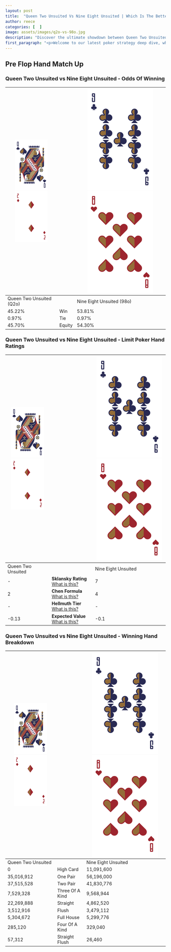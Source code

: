 ```yaml
---
layout: post
title:  "Queen Two Unsuited Vs Nine Eight Unsuited | Which Is The Better Hand In Poker? A Complete Guide"
author: reece
categories: [  ]
image: assets/images/q2o-vs-98o.jpg
description: "Discover the ultimate showdown between Queen Two Unsuited and Nine Eight Unsuited in poker! Uncover the odds, strategies, and scenarios where one hand triumphs over the other. Get ready to up your poker game with this thrilling analysis."
first_paragraph: "<p>Welcome to our latest poker strategy deep dive, where we're pitting two distinct hands against each other in a high-stakes showdown: Queen Two Unsuited vs Nine Eight Unsuited.</p><p>In the dynamic world of poker, every decision counts, and knowing which hand holds the upper hand is key to your success at the table.</p><p>In this article, we'll dissect these two hands, explore the scenarios where one dominates the other, and equip you with the knowledge to make strategic choices that can tip the odds in your favor.</p><p>Get ready to unravel the intriguing dynamics of these poker hands and elevate your game to new heights.</p>"
---
```




[comment]: # (sp0)

## Pre Flop Hand Match Up

<div class="table hand-ratings" markdown="1"> 



### Queen Two Unsuited vs Nine Eight Unsuited - Odds Of Winning


    
| ![image info](assets/images/hand1/Q.png) ![image info](assets/images/hand1/2o.png) |  | ![image info](assets/images/hand2/9.png) ![image info](assets/images/hand2/8o.png) |
| -------- | -------- | -------- |
| Queen Two Unsuited (Q2o) |  | Nine Eight Unsuited (98o) |
| 45.22% | Win | 53.81% |
| 0.97% | Tie | 0.97% |
| 45.70% | Equity | 54.30% |




[comment]: # (sp1)



### Queen Two Unsuited vs Nine Eight Unsuited - Limit Poker Hand Ratings


    
| ![image info](assets/images/hand1/Q.png) ![image info](assets/images/hand1/2o.png) |  | ![image info](assets/images/hand2/9.png) ![image info](assets/images/hand2/8o.png) |
| -------- | -------- | -------- |
| Queen Two Unsuited |  | Nine Eight Unsuited |
| - | **Sklansky Rating** [What is this?](/sklansky-rating-explained) | 7 |
| 2 | **Chen Formula** [What is this?](/chen-formula-explained) | 4 |
| - | **Hellmuth Tier** [What is this?](/Hellmuth-tier-explained) | - |
| -0.13 | **Expected Value** [What is this?](/expected-value-explained) | -0.1 |




[comment]: # (sp2)



### Queen Two Unsuited vs Nine Eight Unsuited - Winning Hand Breakdown


    
| ![image info](assets/images/hand1/Q.png) ![image info](assets/images/hand1/2o.png) |  | ![image info](assets/images/hand2/9.png) ![image info](assets/images/hand2/8o.png) |
| -------- | -------- | -------- |
| Queen Two Unsuited |  | Nine Eight Unsuited |
| 0 | High Card | 11,091,600 |
| 35,016,912 | One Pair | 56,196,000 |
| 37,515,528 | Two Pair | 41,830,776 |
| 7,529,328 | Three Of A Kind | 9,568,944 |
| 22,269,888 | Straight | 4,862,520 |
| 3,512,916 | Flush | 3,479,112 |
| 5,304,672 | Full House | 5,299,776 |
| 285,120 | Four Of A Kind | 329,040 |
| 57,312 | Straight Flush | 26,460 |




[comment]: # (sp3)



</div>

[comment]: # (sp4)



[comment]: # (sp5)

